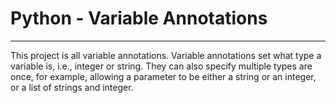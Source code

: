 # Python - Variable Annotations

---
This project is all variable annotations. Variable annotations set what type a variable is, i.e., integer or string.
They can also specify multiple types are once, for example, allowing a parameter to be either a string or an integer,
or a list of strings and integer.
